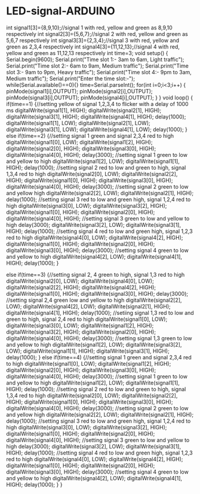 # LED-signal-ARDUINO
int signal1[3]={8,9,10};//signal 1 with red, yellow and green as 8,9,10 respectively
int signal2[3]={5,6,7};//signal 2 with red, yellow and green as 5,6,7 respectively
int signal3[3]={2,3,4};//signal 3 with red, yellow and green as 2,3,4 respectively
int signal4[3]={11,12,13};//signal 4 with red, yellow and green as 11,12,13 respectively
int time=3;
void setup()
{
  Serial.begin(9600); 
  Serial.print("Time slot 1:- 3am to 6am, Light traffic");
  Serial.print("Time slot 2:- 6am to 9am, Medium traffic");
  Serial.print("Time slot 3:- 9am to 9pm, Heavy traffic");
  Serial.print("Time slot 4:- 9pm to 3am, Medium traffic");
  Serial.print("Enter the time slot:-");
  while(Serial.available()==0){}
  time=Serial.parseInt();
  for(int i=0;i<3;i++)
  {
    pinMode(signal1[i],OUTPUT);
    pinMode(signal2[i],OUTPUT);  
    pinMode(signal3[i],OUTPUT);
    pinMode(signal4[i],OUTPUT);
  }
}
void loop()
{
  if(time==1)
  {//setting yellow of signal 1,2,3,4 to flicker with a delay of 1000 ms
    digitalWrite(signal1[1], HIGH);
    digitalWrite(signal2[1], HIGH);
    digitalWrite(signal3[1], HIGH);
    digitalWrite(signal4[1], HIGH);
    delay(1000);
    digitalWrite(signal1[1], LOW);
    digitalWrite(signal2[1], LOW);
    digitalWrite(signal3[1], LOW);
    digitalWrite(signal4[1], LOW);
    delay(1000);
  }
  else if(time==2)
  {//setting signal 1 green and signal 2,3,4 red to high
    digitalWrite(signal1[0], LOW);
    digitalWrite(signal1[2], HIGH);
    digitalWrite(signal2[0], HIGH);
    digitalWrite(signal3[0], HIGH);
    digitalWrite(signal4[0], HIGH);
    delay(3000);
    //setting signal 1 green to low and yellow to high
    digitalWrite(signal1[2], LOW);
    digitalWrite(signal1[1], HIGH);
    delay(1000);
    //setting signal 2 red to low and green to high, signal 1,3,4 red to high
    digitalWrite(signal2[0], LOW);
    digitalWrite(signal2[2], HIGH);
    digitalWrite(signal1[0], HIGH);
    digitalWrite(signal3[0], HIGH);
    digitalWrite(signal4[0], HIGH);
    delay(3000);
    //setting signal 2 green to low and yellow high
    digitalWrite(signal2[2], LOW);
    digitalWrite(signal2[1], HIGH);
    delay(1000);
    //setting signal 3 red to low and green high, signal 1,2,4 red to high
    digitalWrite(signal3[0], LOW);
    digitalWrite(signal3[2], HIGH);
    digitalWrite(signal1[0], HIGH);
    digitalWrite(signal2[0], HIGH);
    digitalWrite(signal4[0], HIGH);
    //setting signal 3 green to low and yellow to high
    delay(3000);
    digitalWrite(signal3[2], LOW);
    digitalWrite(signal3[1], HIGH);
    delay(1000);
    //setting signal 4 red to low and green high, signal 1,2,3 red to high
    digitalWrite(signal4[0], LOW);
    digitalWrite(signal4[2], HIGH);
    digitalWrite(signal1[0], HIGH);
    digitalWrite(signal2[0], HIGH);
    digitalWrite(signal3[0], HIGH);
    delay(3000);
    //setting signal 4 green to low and yellow to high
    digitalWrite(signal4[2], LOW);
    digitalWrite(signal4[1], HIGH);
    delay(1000);
  }
    
   else if(time==3)
   {//setting signal 2, 4 green to high, signal 1,3 red to high 
    digitalWrite(signal2[0], LOW);
    digitalWrite(signal4[0], LOW); 
    digitalWrite(signal2[2], HIGH);
    digitalWrite(signal4[2], HIGH);
    digitalWrite(signal1[0], HIGH);
    digitalWrite(signal3[0], HIGH);
    delay(3000);
    //setting signal 2,4 green low and yellow to high
    digitalWrite(signal2[2], LOW);
    digitalWrite(signal4[2], LOW);
    digitalWrite(signal2[1], HIGH);
    digitalWrite(signal4[1], HIGH);
    delay(1000);
    //setiing signal 1,3 red to low and green to high, signal 2,4 red to high
    digitalWrite(signal1[0], LOW);
    digitalWrite(signal3[0], LOW);
    digitalWrite(signal1[2], HIGH);
    digitalWrite(signal3[2], HIGH);
    digitalWrite(signal2[0], HIGH);
    digitalWrite(signal4[0], HIGH); 
    delay(3000);
    //setting signal 1,3 green to low and yellow to high 
    digitalWrite(signal1[2], LOW);
    digitalWrite(signal3[2], LOW);
    digitalWrite(signal1[1], HIGH);
    digitalWrite(signal3[1], HIGH);     
    delay(1000);
   }
   else if(time==4)
   {//setting signal 1 green and signal 2,3,4 red to high
    digitalWrite(signal1[0], LOW); 
    digitalWrite(signal1[2], HIGH);
    digitalWrite(signal2[0], HIGH);
    digitalWrite(signal3[0], HIGH);
    digitalWrite(signal4[0], HIGH);
    delay(3000);
    //setting signal 1 green to low and yellow to high
    digitalWrite(signal1[2], LOW);
    digitalWrite(signal1[1], HIGH);
    delay(1000);
    //setting signal 2 red to low and green to high, signal 1,3,4 red to high
    digitalWrite(signal2[0], LOW);
    digitalWrite(signal2[2], HIGH);
    digitalWrite(signal1[0], HIGH);
    digitalWrite(signal3[0], HIGH);
    digitalWrite(signal4[0], HIGH);
    delay(3000);
    //setting signal 2 green to low and yellow high
    digitalWrite(signal2[2], LOW);
    digitalWrite(signal2[1], HIGH);
    delay(1000);
    //setting signal 3 red to low and green high, signal 1,2,4 red to high
    digitalWrite(signal3[0], LOW);
    digitalWrite(signal3[2], HIGH);
    digitalWrite(signal1[0], HIGH);
    digitalWrite(signal2[0], HIGH);
    digitalWrite(signal4[0], HIGH);
    //setting signal 3 green to low and yellow to high
    delay(3000);
    digitalWrite(signal3[2], LOW);
    digitalWrite(signal3[1], HIGH);
    delay(1000);
    //setting signal 4 red to low and green high, signal 1,2,3 red to high
    digitalWrite(signal4[0], LOW);
    digitalWrite(signal4[2], HIGH);
    digitalWrite(signal1[0], HIGH);
    digitalWrite(signal2[0], HIGH);
    digitalWrite(signal3[0], HIGH);
    delay(3000);
    //setting signal 4 green to low and yellow to high
    digitalWrite(signal4[2], LOW);
    digitalWrite(signal4[1], HIGH);
    delay(1000);
  }
}
